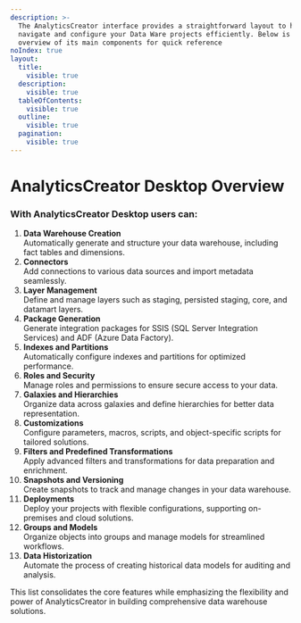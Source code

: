 ```yaml
---
description: >-
  The AnalyticsCreator interface provides a straightforward layout to help you
  navigate and configure your Data Ware projects efficiently. Below is an
  overview of its main components for quick reference
noIndex: true
layout:
  title:
    visible: true
  description:
    visible: true
  tableOfContents:
    visible: true
  outline:
    visible: true
  pagination:
    visible: true
---
```


# AnalyticsCreator Desktop Overview

### With AnalyticsCreator Desktop users can:

1. **Data Warehouse Creation**\
   Automatically generate and structure your data warehouse, including fact tables and dimensions.
2. **Connectors**\
   Add connections to various data sources and import metadata seamlessly.
3. **Layer Management**\
   Define and manage layers such as staging, persisted staging, core, and datamart layers.
4. **Package Generation**\
   Generate integration packages for SSIS (SQL Server Integration Services) and ADF (Azure Data Factory).
5. **Indexes and Partitions**\
   Automatically configure indexes and partitions for optimized performance.
6. **Roles and Security**\
   Manage roles and permissions to ensure secure access to your data.
7. **Galaxies and Hierarchies**\
   Organize data across galaxies and define hierarchies for better data representation.
8. **Customizations**\
   Configure parameters, macros, scripts, and object-specific scripts for tailored solutions.
9. **Filters and Predefined Transformations**\
   Apply advanced filters and transformations for data preparation and enrichment.
10. **Snapshots and Versioning**\
    Create snapshots to track and manage changes in your data warehouse.
11. **Deployments**\
    Deploy your projects with flexible configurations, supporting on-premises and cloud solutions.
12. **Groups and Models**\
    Organize objects into groups and manage models for streamlined workflows.
13. **Data Historization**\
    Automate the process of creating historical data models for auditing and analysis.

This list consolidates the core features while emphasizing the flexibility and power of AnalyticsCreator in building comprehensive data warehouse solutions.



